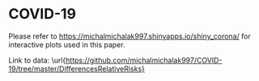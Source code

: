 # COVID-19

Please refer to https://michalmichalak997.shinyapps.io/shiny_corona/ for interactive plots used in this paper. 

Link to data:  \url{https://github.com/michalmichalak997/COVID-19/tree/master/DifferencesRelativeRisks}
